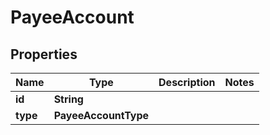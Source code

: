 

# PayeeAccount


## Properties

| Name | Type | Description | Notes |
|------------ | ------------- | ------------- | -------------|
|**id** | **String** |  |  |
|**type** | **PayeeAccountType** |  |  |



